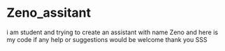 # Zeno_assitant
i am student and trying to create an assistant with name Zeno and here is my code if any help or suggestions would be welcome
thank you
SSS
